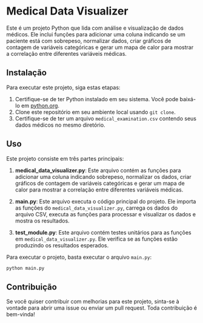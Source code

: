 # Medical Data Visualizer

Este é um projeto Python que lida com análise e visualização de dados médicos. Ele inclui funções para adicionar uma coluna indicando se um paciente está com sobrepeso, normalizar dados, criar gráficos de contagem de variáveis categóricas e gerar um mapa de calor para mostrar a correlação entre diferentes variáveis médicas.

## Instalação

Para executar este projeto, siga estas etapas:

1. Certifique-se de ter Python instalado em seu sistema. Você pode baixá-lo em [python.org](https://www.python.org/).
2. Clone este repositório em seu ambiente local usando `git clone`.
3. Certifique-se de ter um arquivo `medical_examination.csv` contendo seus dados médicos no mesmo diretório.

## Uso

Este projeto consiste em três partes principais:

1. **medical_data_visualizer.py**: Este arquivo contém as funções para adicionar uma coluna indicando sobrepeso, normalizar os dados, criar gráficos de contagem de variáveis categóricas e gerar um mapa de calor para mostrar a correlação entre diferentes variáveis médicas.

2. **main.py**: Este arquivo executa o código principal do projeto. Ele importa as funções do `medical_data_visualizer.py`, carrega os dados do arquivo CSV, executa as funções para processar e visualizar os dados e mostra os resultados.

3. **test_module.py**: Este arquivo contém testes unitários para as funções em `medical_data_visualizer.py`. Ele verifica se as funções estão produzindo os resultados esperados.

Para executar o projeto, basta executar o arquivo `main.py`:

```bash
python main.py
```

## Contribuição

Se você quiser contribuir com melhorias para este projeto, sinta-se à vontade para abrir uma issue ou enviar um pull request. Toda contribuição é bem-vinda!

